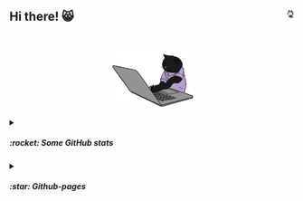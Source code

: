 ## Hi there! 😸 <img height="3%" width="3%" align="right" src="https://github.com/esettes/esettes/blob/main/src/gh-px.gif" />


<br>

<p align="center">
	<img height="100" src="https://github.com/esettes/esettes/blob/main/src/typing-kitty.gif" /> 
</p>

<details>

<summary><h5>:rocket:  Some GitHub stats </h5></summary>
<p align="center">
	<img align="center" height="165" src="https://github-readme-stats.vercel.app/api/top-langs/?username=esettes&langs_count=8&include_repo=42-cursus_cpp_modules,FDF_42&exclude_repo=nand2tetris,lights_and_materials-threejs-,mandelbrot,unity_URP_shader-graph_pract&layout=compact&no-frame=true&hide=GLSL,HLSL,Mathematica,Assembly,Scilab&theme=tokyonight" />
	<img align="center" height="120" src="https://github.com/esettes/esettes/blob/main/src/pagespeed-stats.svg"/>
</p>
</details>

<details>
<summary><h5>:star: Github-pages</h5></summary>

<br>

- [ThreeJS with Typescript](https://esettes.github.io/webpack-threejs-pract/dist/client/) - _Some cubes dancing in the air._

</details>


<!--

- 🔭 I’m currently working on ...
- 🌱 I’m currently learning ...
- 👯 I’m looking to collaborate on ...
- 🤔 I’m looking for help with ...
- 💬 Ask me about ...
- 📫 How to reach me: ...
- 😄 Pronouns: ...
- ⚡ Fun fact: ...
-->
